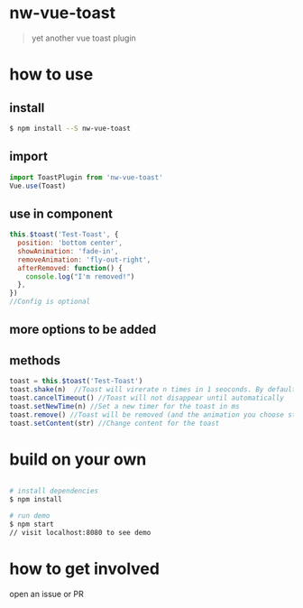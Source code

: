 # nw-vue-toast
>yet another vue toast plugin

# how to use
## install
```bash
$ npm install --S nw-vue-toast
```
## import
```javascript
import ToastPlugin from 'nw-vue-toast'
Vue.use(Toast)
```
## use in component
```javascript
this.$toast('Test-Toast', {
  position: 'bottom center',
  showAnimation: 'fade-in',
  removeAnimation: 'fly-out-right',
  afterRemoved: function() {
    console.log("I'm removed!")
  },
})
//Config is optional
```
## more options to be added

## methods
```javascript
toast = this.$toast('Test-Toast')
toast.shake(n)  //Toast will virerate n times in 1 seoconds. By default n = 40
toast.cancelTimeout() //Toast will not disappear until automatically
toast.setNewTime(n) //Set a new timer for the toast in ms
toast.remove() //Toast will be removed (and the animation you choose still works)
toast.setContent(str) //Change content for the toast

```

# build on your own

```bash

# install dependencies
$ npm install

# run demo
$ npm start
// visit localhost:8080 to see demo

```
# how to get involved
open an issue or PR